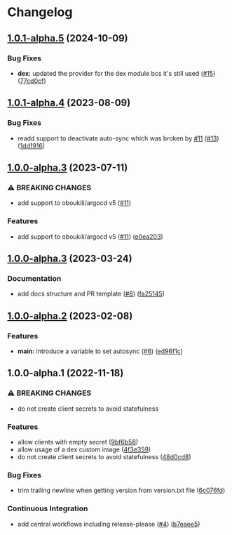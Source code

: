 # Changelog

## [1.0.1-alpha.5](https://github.com/camptocamp/devops-stack-module-dex/compare/v1.0.1-alpha.4...v1.0.1-alpha.5) (2024-10-09)


### Bug Fixes

* **dex:** updated the provider for the dex module bcs it's still used ([#15](https://github.com/camptocamp/devops-stack-module-dex/issues/15)) ([77cd0cf](https://github.com/camptocamp/devops-stack-module-dex/commit/77cd0cfd8b196f573dfb3b9316f64bfbd3bbca0d))

## [1.0.1-alpha.4](https://github.com/camptocamp/devops-stack-module-dex/compare/v1.0.0-alpha.4...v1.0.1-alpha.4) (2023-08-09)


### Bug Fixes

* readd support to deactivate auto-sync which was broken by [#11](https://github.com/camptocamp/devops-stack-module-dex/issues/11) ([#13](https://github.com/camptocamp/devops-stack-module-dex/issues/13)) ([1dd1916](https://github.com/camptocamp/devops-stack-module-dex/commit/1dd1916d4b762497557dc60787265aab81c8e27a))

## [1.0.0-alpha.3](https://github.com/camptocamp/devops-stack-module-dex/compare/v1.0.0-alpha.3...v1.0.0-alpha.4) (2023-07-11)


### ⚠ BREAKING CHANGES

* add support to oboukili/argocd v5 ([#11](https://github.com/camptocamp/devops-stack-module-dex/issues/11))

### Features

* add support to oboukili/argocd v5 ([#11](https://github.com/camptocamp/devops-stack-module-dex/issues/11)) ([e0ea203](https://github.com/camptocamp/devops-stack-module-dex/commit/e0ea203285ec2ac77d63e90e8a707254a851e284))

## [1.0.0-alpha.3](https://github.com/camptocamp/devops-stack-module-dex/compare/v1.0.0-alpha.2...v1.0.0-alpha.3) (2023-03-24)


### Documentation

* add docs structure and PR template ([#8](https://github.com/camptocamp/devops-stack-module-dex/issues/8)) ([fa25145](https://github.com/camptocamp/devops-stack-module-dex/commit/fa25145814a5ba2997ece08757896b58d76727dd))

## [1.0.0-alpha.2](https://github.com/camptocamp/devops-stack-module-dex/compare/v1.0.0-alpha.1...v1.0.0-alpha.2) (2023-02-08)


### Features

* **main:** introduce a variable to set autosync ([#6](https://github.com/camptocamp/devops-stack-module-dex/issues/6)) ([ed96f1c](https://github.com/camptocamp/devops-stack-module-dex/commit/ed96f1c95f58294c2aeaf65024b1d33706cdb2c3))

## 1.0.0-alpha.1 (2022-11-18)


### ⚠ BREAKING CHANGES

* do not create client secrets to avoid statefulness

### Features

* allow clients with empty secret ([9bf6b58](https://github.com/camptocamp/devops-stack-module-dex/commit/9bf6b588dafc5d716ba581288bb190cd9357fc9a))
* allow usage of a dex custom image ([4f3e359](https://github.com/camptocamp/devops-stack-module-dex/commit/4f3e359530ef128f98dace2db553befaa368a818))
* do not create client secrets to avoid statefulness ([48d0cd8](https://github.com/camptocamp/devops-stack-module-dex/commit/48d0cd83d2985cd00bb03e8683c08037fbda2e02))


### Bug Fixes

* trim trailing newline when getting version from version.txt file ([6c076fd](https://github.com/camptocamp/devops-stack-module-dex/commit/6c076fd05942d6c3adca9a079df4c755046a5993))


### Continuous Integration

* add central workflows including release-please ([#4](https://github.com/camptocamp/devops-stack-module-dex/issues/4)) ([b7eaee5](https://github.com/camptocamp/devops-stack-module-dex/commit/b7eaee543135c0ddc5ff8633d4e6fc579cc4ad6f))

